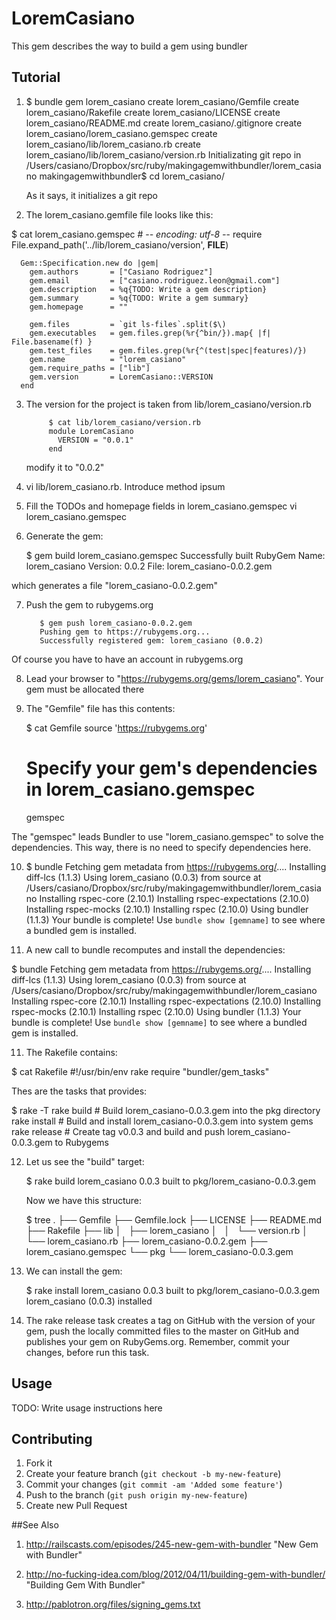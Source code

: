 # LoremCasiano

This gem describes the way to build a gem using bundler

## Tutorial

1. $ bundle gem lorem_casiano
      create  lorem_casiano/Gemfile
      create  lorem_casiano/Rakefile
      create  lorem_casiano/LICENSE
      create  lorem_casiano/README.md
      create  lorem_casiano/.gitignore
      create  lorem_casiano/lorem_casiano.gemspec
      create  lorem_casiano/lib/lorem_casiano.rb
      create  lorem_casiano/lib/lorem_casiano/version.rb
    Initializating git repo in /Users/casiano/Dropbox/src/ruby/makingagemwithbundler/lorem_casiano
    makingagemwithbundler$ cd lorem_casiano/

    As it says, it initializes a git repo

2. The lorem_casiano.gemfile file looks like this:

  $ cat lorem_casiano.gemspec 
      # -*- encoding: utf-8 -*-
      require File.expand_path('../lib/lorem_casiano/version', __FILE__)

      Gem::Specification.new do |gem|
        gem.authors       = ["Casiano Rodriguez"]
        gem.email         = ["casiano.rodriguez.leon@gmail.com"]
        gem.description   = %q{TODO: Write a gem description}
        gem.summary       = %q{TODO: Write a gem summary}
        gem.homepage      = ""

        gem.files         = `git ls-files`.split($\)
        gem.executables   = gem.files.grep(%r{^bin/}).map{ |f| File.basename(f) }
        gem.test_files    = gem.files.grep(%r{^(test|spec|features)/})
        gem.name          = "lorem_casiano"
        gem.require_paths = ["lib"]
        gem.version       = LoremCasiano::VERSION
      end
3. The version for the project is taken from lib/lorem_casiano/version.rb

            $ cat lib/lorem_casiano/version.rb 
            module LoremCasiano
              VERSION = "0.0.1"
            end

   modify it to "0.0.2"

4. vi lib/lorem_casiano.rb. Introduce method ipsum

5. Fill the TODOs and homepage fields in lorem_casiano.gemspec
         vi lorem_casiano.gemspec

6. Generate the gem:

      $ gem build lorem_casiano.gemspec 
        Successfully built RubyGem
        Name: lorem_casiano
        Version: 0.0.2
        File: lorem_casiano-0.0.2.gem

which generates a file "lorem_casiano-0.0.2.gem"

7. Push the gem to rubygems.org

          $ gem push lorem_casiano-0.0.2.gem 
          Pushing gem to https://rubygems.org...
          Successfully registered gem: lorem_casiano (0.0.2)

Of course you have to have an account in rubygems.org

8. Lead your browser to "https://rubygems.org/gems/lorem_casiano".
   Your gem must be allocated there

9. The "Gemfile" file has this contents:

      $ cat Gemfile 
      source 'https://rubygems.org'

      # Specify your gem's dependencies in lorem_casiano.gemspec
      gemspec

The "gemspec" leads Bundler to use "lorem_casiano.gemspec"
to solve the dependencies. This way, there is no need to specify
dependencies here.

10. $ bundle
  Fetching gem metadata from https://rubygems.org/....
  Installing diff-lcs (1.1.3) 
  Using lorem_casiano (0.0.3) from source at /Users/casiano/Dropbox/src/ruby/makingagemwithbundler/lorem_casiano 
  Installing rspec-core (2.10.1) 
  Installing rspec-expectations (2.10.0) 
  Installing rspec-mocks (2.10.1) 
  Installing rspec (2.10.0) 
  Using bundler (1.1.3) 
  Your bundle is complete! Use `bundle show [gemname]` to see where a bundled gem is installed.

10. A new call to bundle recomputes and install the dependencies:

  $ bundle
    Fetching gem metadata from https://rubygems.org/....
    Installing diff-lcs (1.1.3) 
    Using lorem_casiano (0.0.3) from source at /Users/casiano/Dropbox/src/ruby/makingagemwithbundler/lorem_casiano 
    Installing rspec-core (2.10.1) 
    Installing rspec-expectations (2.10.0) 
    Installing rspec-mocks (2.10.1) 
    Installing rspec (2.10.0) 
    Using bundler (1.1.3) 
    Your bundle is complete! Use `bundle show [gemname]` to see where a bundled gem is installed.

11. The Rakefile contains:

$ cat Rakefile 
  #!/usr/bin/env rake
  require "bundler/gem_tasks"

Thes are the tasks that provides:

  $ rake -T
  rake build    # Build lorem_casiano-0.0.3.gem into the pkg directory
  rake install  # Build and install lorem_casiano-0.0.3.gem into system gems
  rake release  # Create tag v0.0.3 and build and push lorem_casiano-0.0.3.gem to Rubygems

12. Let us see the "build" target:

    $ rake build
    lorem_casiano 0.0.3 built to pkg/lorem_casiano-0.0.3.gem

    Now we have this structure:

      $ tree
      .
      ├── Gemfile
      ├── Gemfile.lock
      ├── LICENSE
      ├── README.md
      ├── Rakefile
      ├── lib
      │   ├── lorem_casiano
      │   │   └── version.rb
      │   └── lorem_casiano.rb
      ├── lorem_casiano-0.0.2.gem
      ├── lorem_casiano.gemspec
      └── pkg
          └── lorem_casiano-0.0.3.gem

13. We can install the gem:

      $ rake install
      lorem_casiano 0.0.3 built to pkg/lorem_casiano-0.0.3.gem
      lorem_casiano (0.0.3) installed

14. The rake release task creates a tag on GitHub with the version 
of your gem, push the locally committed files to the master on 
GitHub and publishes your gem on RubyGems.org. 
Remember, commit your changes, before run this task.

## Usage

TODO: Write usage instructions here

## Contributing

1. Fork it
2. Create your feature branch (`git checkout -b my-new-feature`)
3. Commit your changes (`git commit -am 'Added some feature'`)
4. Push to the branch (`git push origin my-new-feature`)
5. Create new Pull Request

##See Also

1. http://railscasts.com/episodes/245-new-gem-with-bundler
   "New Gem with Bundler"

2. http://no-fucking-idea.com/blog/2012/04/11/building-gem-with-bundler/ 
   "Building Gem With Bundler"

3. http://pablotron.org/files/signing_gems.txt


